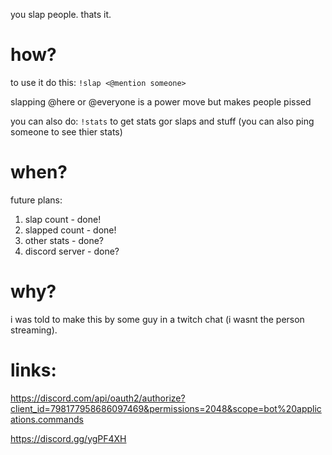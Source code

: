 you slap people. thats it.

# how?

to use it do this:
```!slap <@mention someone>```

slapping @here or @everyone is a power move but makes people pissed

you can also do:
```!stats```
to get stats gor slaps and stuff (you can also ping someone to see thier stats)

# when?

future plans:
1. slap count - done!
2. slapped count - done!
3. other stats - done?
4. discord server - done?

# why?

i was told to make this by some guy in a twitch chat (i wasnt the person streaming).



# links: 

https://discord.com/api/oauth2/authorize?client_id=798177958686097469&permissions=2048&scope=bot%20applications.commands

https://discord.gg/ygPF4XH
